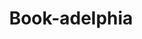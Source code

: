 ---
pid: llp116
title: Book-adelphia
location_transcription: Near the Main Free Library
coordinates: "[-75.17104671452, 39.959318197524]"
zipcode: '19147'
gen_neighborhood: South Philadelphia
neighborhood: Queen Village,Bella Vista,Pennsport,Italian Market
outside_phl: 
age: '11'
age_range: 6-13
instagram: 
image_file_name: llp_116.jpg
proposal_transcription: 
topic: Education
topic_summary: '0'
type: Sculpture Statue,Book
keywords_other: book
credit: Random Student 2
image_labels: castle, knight, battle, king, princess, unicorn, jewels
twitter: 
facebook: 
permalink: "/monuments/llp116/"
layout: item-page
---